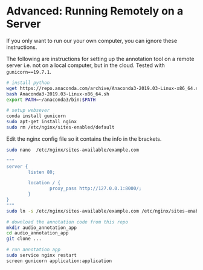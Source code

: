 # Advanced: Running Remotely on a Server

If you only want to run our your own computer, you can ignore these instructions.

The following are instructions for setting up the annotation tool on a remote server i.e. not on a local computer, but in the cloud. Tested with `gunicorn==19.7.1`.

```bash
# install python
wget https://repo.anaconda.com/archive/Anaconda3-2019.03-Linux-x86_64.sh
bash Anaconda3-2019.03-Linux-x86_64.sh
export PATH=~/anaconda3/bin:$PATH
```

```bash
# setup websever
conda install gunicorn
sudo apt-get install nginx
sudo rm /etc/nginx/sites-enabled/default
```

Edit the nginx config file so it contains the info in the brackets.

```bash
sudo nano  /etc/nginx/sites-available/example.com

"""
server {
        listen 80;

        location / {
                proxy_pass http://127.0.0.1:8000/;
        }
}
"""
sudo ln -s /etc/nginx/sites-available/example.com /etc/nginx/sites-enabled/example.com
```

```bash
# download the annotation code from this repo
mkdir audio_annotation_app
cd audio_annotation_app
git clone ...
```

```bash
# run annotation app
sudo service nginx restart
screen gunicorn application:application
```
